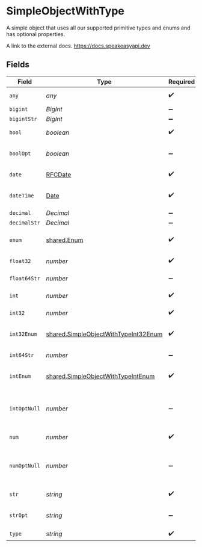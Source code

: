 # SimpleObjectWithType

A simple object that uses all our supported primitive types and enums and has optional properties.

A link to the external docs.
<https://docs.speakeasyapi.dev>


## Fields

| Field                                                                                               | Type                                                                                                | Required                                                                                            | Description                                                                                         | Example                                                                                             |
| --------------------------------------------------------------------------------------------------- | --------------------------------------------------------------------------------------------------- | --------------------------------------------------------------------------------------------------- | --------------------------------------------------------------------------------------------------- | --------------------------------------------------------------------------------------------------- |
| `any`                                                                                               | *any*                                                                                               | :heavy_check_mark:                                                                                  | An any property.                                                                                    | any                                                                                                 |
| `bigint`                                                                                            | *BigInt*                                                                                            | :heavy_minus_sign:                                                                                  | N/A                                                                                                 | 8821239038968084                                                                                    |
| `bigintStr`                                                                                         | *BigInt*                                                                                            | :heavy_minus_sign:                                                                                  | N/A                                                                                                 | 9223372036854775808                                                                                 |
| `bool`                                                                                              | *boolean*                                                                                           | :heavy_check_mark:                                                                                  | A boolean property.                                                                                 | true                                                                                                |
| `boolOpt`                                                                                           | *boolean*                                                                                           | :heavy_minus_sign:                                                                                  | An optional boolean property.                                                                       | true                                                                                                |
| `date`                                                                                              | [RFCDate](../../../types/rfcdate.md)                                                                | :heavy_check_mark:                                                                                  | A date property.                                                                                    | 2020-01-01                                                                                          |
| `dateTime`                                                                                          | [Date](https://developer.mozilla.org/en-US/docs/Web/JavaScript/Reference/Global_Objects/Date)       | :heavy_check_mark:                                                                                  | A date-time property.                                                                               | 2020-01-01T00:00:00.001Z                                                                            |
| `decimal`                                                                                           | *Decimal*                                                                                           | :heavy_minus_sign:                                                                                  | N/A                                                                                                 | 3.141592653589793                                                                                   |
| `decimalStr`                                                                                        | *Decimal*                                                                                           | :heavy_minus_sign:                                                                                  | N/A                                                                                                 | 3.14159265358979344719667586                                                                        |
| `enum`                                                                                              | [shared.Enum](../../../sdk/models/shared/enum.md)                                                   | :heavy_check_mark:                                                                                  | A string based enum                                                                                 | one                                                                                                 |
| `float32`                                                                                           | *number*                                                                                            | :heavy_check_mark:                                                                                  | A float32 property.                                                                                 | 1.1                                                                                                 |
| `float64Str`                                                                                        | *number*                                                                                            | :heavy_minus_sign:                                                                                  | A float64 string                                                                                    | 1.1                                                                                                 |
| `int`                                                                                               | *number*                                                                                            | :heavy_check_mark:                                                                                  | An integer property.                                                                                | 1                                                                                                   |
| `int32`                                                                                             | *number*                                                                                            | :heavy_check_mark:                                                                                  | An int32 property.                                                                                  | 1                                                                                                   |
| `int32Enum`                                                                                         | [shared.SimpleObjectWithTypeInt32Enum](../../../sdk/models/shared/simpleobjectwithtypeint32enum.md) | :heavy_check_mark:                                                                                  | An int32 enum property.                                                                             | 55                                                                                                  |
| `int64Str`                                                                                          | *number*                                                                                            | :heavy_minus_sign:                                                                                  | An int64 string                                                                                     | 100                                                                                                 |
| `intEnum`                                                                                           | [shared.SimpleObjectWithTypeIntEnum](../../../sdk/models/shared/simpleobjectwithtypeintenum.md)     | :heavy_check_mark:                                                                                  | An integer enum property.                                                                           | 2                                                                                                   |
| `intOptNull`                                                                                        | *number*                                                                                            | :heavy_minus_sign:                                                                                  | An optional integer property will be null for tests.                                                |                                                                                                     |
| `num`                                                                                               | *number*                                                                                            | :heavy_check_mark:                                                                                  | A number property.                                                                                  | 1.1                                                                                                 |
| `numOptNull`                                                                                        | *number*                                                                                            | :heavy_minus_sign:                                                                                  | An optional number property will be null for tests.                                                 |                                                                                                     |
| `str`                                                                                               | *string*                                                                                            | :heavy_check_mark:                                                                                  | A string property.                                                                                  | test                                                                                                |
| `strOpt`                                                                                            | *string*                                                                                            | :heavy_minus_sign:                                                                                  | An optional string property.                                                                        | testOptional                                                                                        |
| `type`                                                                                              | *string*                                                                                            | :heavy_check_mark:                                                                                  | N/A                                                                                                 |                                                                                                     |